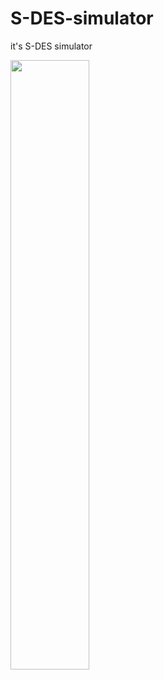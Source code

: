 # S-DES-simulator
it's S-DES simulator

<img width="50%" src="https://user-images.githubusercontent.com/96968834/207052961-00a978e1-ab3c-415b-aa2f-dc5f95e71d63.png"/>
